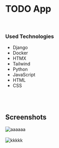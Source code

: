 #  TODO App
<br>

### Used Technologies

-  Django 
-  Docker
-  HTMX 
-  Tailwind
-  Python
-  JavaScript 
-  HTML
-  CSS
<br>
<br>

## Screenshots

![aaaaaa](https://github.com/enesylmzx42/Django-Docker-ListApp/assets/117593621/a10ad93b-8bea-4bbb-914a-c4adce9db843)<br><br>
![kkkkk](https://github.com/enesylmzx42/Django-Docker-ListApp/assets/117593621/d38ec8a5-22ac-4047-8f25-c3be83bbac7a)
